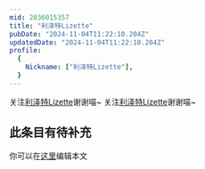 ```yaml
---
mid: 2036015357
title: "利泽特Lizette"
pubDate: "2024-11-04T11:22:10.204Z"
updatedDate: "2024-11-04T11:22:10.204Z"
profile:
  {
    Nickname: ["利泽特Lizette"],
  }
---
```


关注[利泽特Lizette](https://space.bilibili.com/2036015357)谢谢喵~ 关注[利泽特Lizette](https://space.bilibili.com/2036015357)谢谢喵~

## 此条目有待补充
你可以在[这里](https://github.com/Yuhanawa/VTuber.ICU-Content/edit/master/v/利泽特Lizette/index.md)编辑本文
